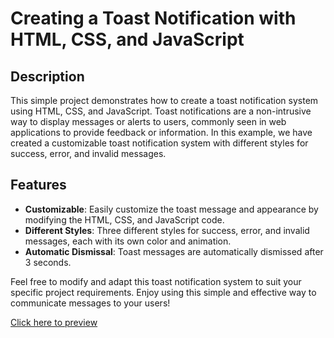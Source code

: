 # Creating a Toast Notification with HTML, CSS, and JavaScript

## Description

This simple project demonstrates how to create a toast notification system using HTML, CSS, and JavaScript. Toast notifications are a non-intrusive way to display messages or alerts to users, commonly seen in web applications to provide feedback or information. In this example, we have created a customizable toast notification system with different styles for success, error, and invalid messages.

## Features

- **Customizable**: Easily customize the toast message and appearance by modifying the HTML, CSS, and JavaScript code.
- **Different Styles**: Three different styles for success, error, and invalid messages, each with its own color and animation.
- **Automatic Dismissal**: Toast messages are automatically dismissed after 3 seconds.

Feel free to modify and adapt this toast notification system to suit your specific project requirements. Enjoy using this simple and effective way to communicate messages to your users!

[Click here to preview](https://bumblebee338.github.io/toast-notification/)
